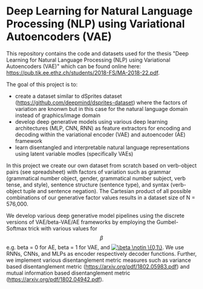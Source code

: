 # Deep Learning for Natural Language Processing (NLP) using Variational Autoencoders (VAE)

This repository contains the code and datasets used for the thesis "Deep Learning for Natural Language Processing (NLP) using Variational Autoencoders (VAE)"
which can be found online here: <https://pub.tik.ee.ethz.ch/students/2018-FS/MA-2018-22.pdf>.

The goal of this project is to:

* create a dataset similar to dSprites dataset (<https://github.com/deepmind/dsprites-dataset>) where the factors of variation are knonwn but in this case for the natural language domain instead of graphics/image domain
* develop deep generative models using various deep learning architectures (MLP, CNN, RNN) as feature extractors for encoding and decoding within the variational encoder (VAE) and autoencoder (AE) framework
* learn disentangled and interpretable natural language representations using latent variable modles (specifically VAEs)


In this project we create our own dataset from scratch based on verb-object pairs (see spreadsheet) with factors of variation such as grammar (grammatical number object, gender, grammatical number subject, verb tense, and style), sentence structure (sentence type), and syntax (verb-object tuple and sentence negation). The Cartesian product of all possible combinations of our generative factor values results in a dataset size of N = 576,000.

We develop various deep generative model pipelines using the discrete versions of VAE/beta-VAE/AE frameworks by employing the Gumbel-Softmax trick with various values for $$\beta$$ e.g. beta = 0 for AE, beta = 1 for VAE, and <a href="https://www.codecogs.com/eqnedit.php?latex=\beta&space;\notin&space;\{0,1\}" target="_blank"><img src="https://latex.codecogs.com/gif.latex?\beta&space;\notin&space;\{0,1\}" title="\beta \notin \{0,1\}" /></a>.
We use RNNs, CNNs, and MLPs as encoder respectively decoder functions. Further, we implement various disentanglement metric measures such as variance based disentanglement metric (<https://arxiv.org/pdf/1802.05983.pdf>) and mutual information based disentanglement metric (<https://arxiv.org/pdf/1802.04942.pdf>).
